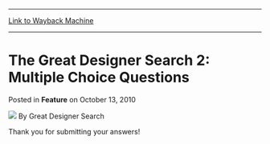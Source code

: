 
---
[Link to Wayback Machine](https://web.archive.org/web/20210502231445/https://magic.wizards.com/en/articles/archive/feature/great-designer-search-2-multiple-choice-questions-2010-10-13)

[_metadata_:author]:- "Great Designer Search"
[_metadata_:description]:- "Thank you for submitting your answers!"
[_metadata_:generator]:- "Drupal 7 (http://drupal.org)"
[_metadata_:node]:- "684586"
[_metadata_:publish_date]:- "2010-10-13"
[_metadata_:source]:- "div-main-content"
[_metadata_:title]:- "The Great Designer Search 2: Multiple Choice Questions"
[_metadata_:wayback_capture_timestamp]:- "2021-05-02 23:14:45"
[_metadata_:wayback_raw_url]:- "https://web.archive.org/web/20210502231445id_/https://magic.wizards.com/en/articles/archive/feature/great-designer-search-2-multiple-choice-questions-2010-10-13"
[_metadata_:wayback_url]:- "https://magic.wizards.com/en/articles/archive/feature/great-designer-search-2-multiple-choice-questions-2010-10-13"
---


The Great Designer Search 2: Multiple Choice Questions
======================================================



 Posted in **Feature**
 on October 13, 2010 






![](https://media.magic.wizards.com/styles/auth_small/public/generic-avatar-150_250.png)
By Great Designer Search











  
  
  
Thank you for submitting your answers!

  
  
  
  






